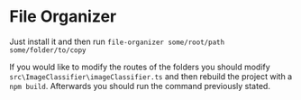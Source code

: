 # File Organizer

Just install it and then run `file-organizer some/root/path some/folder/to/copy`

If you would like to modify the routes of the folders you should modify `src\ImageClassifier\imageClassifier.ts` and then rebuild the project with a `npm build`. Afterwards you should run the command previously stated.

